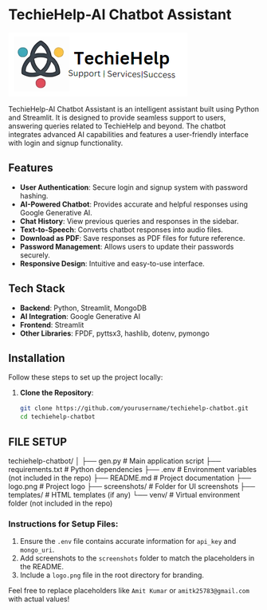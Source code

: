 # TechieHelp-AI Chatbot Assistant

![TechieHelp Logo](logo.png)

TechieHelp-AI Chatbot Assistant is an intelligent assistant built using Python and Streamlit. It is designed to provide seamless support to users, answering queries related to TechieHelp and beyond. The chatbot integrates advanced AI capabilities and features a user-friendly interface with login and signup functionality.

## Features

- **User Authentication**: Secure login and signup system with password hashing.
- **AI-Powered Chatbot**: Provides accurate and helpful responses using Google Generative AI.
- **Chat History**: View previous queries and responses in the sidebar.
- **Text-to-Speech**: Converts chatbot responses into audio files.
- **Download as PDF**: Save responses as PDF files for future reference.
- **Password Management**: Allows users to update their passwords securely.
- **Responsive Design**: Intuitive and easy-to-use interface.

## Tech Stack

- **Backend**: Python, Streamlit, MongoDB
- **AI Integration**: Google Generative AI
- **Frontend**: Streamlit
- **Other Libraries**: FPDF, pyttsx3, hashlib, dotenv, pymongo

## Installation

Follow these steps to set up the project locally:

1. **Clone the Repository**:
   ```bash
   git clone https://github.com/yourusername/techiehelp-chatbot.git
   cd techiehelp-chatbot
## FILE SETUP 
techiehelp-chatbot/
│
├── gen.py                 # Main application script
├── requirements.txt       # Python dependencies
├── .env                   # Environment variables (not included in the repo)
├── README.md              # Project documentation
├── logo.png               # Project logo
├── screenshots/           # Folder for UI screenshots
├── templates/             # HTML templates (if any)
└── venv/                  # Virtual environment folder (not included in the repo)


### Instructions for Setup Files:
1. Ensure the `.env` file contains accurate information for `api_key` and `mongo_uri`.
2. Add screenshots to the `screenshots` folder to match the placeholders in the README.
3. Include a `logo.png` file in the root directory for branding.

Feel free to replace placeholders like `Amit Kumar` or `amitk25783@gmail.com` with actual values!
